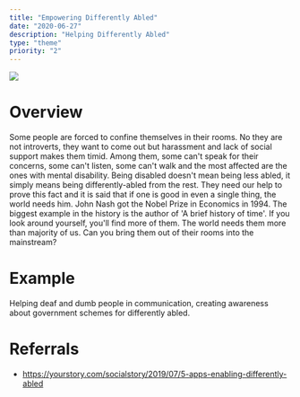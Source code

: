 ```yaml
---
title: "Empowering Differently Abled"
date: "2020-06-27"
description: "Helping Differently Abled"
type: "theme"
priority: "2"
---
```


![](https://www.olebmedia.com/wp-content/uploads/2020/01/marketing-to-people-with-disabilities.jpeg)

# **Overview**

Some people are forced to confine themselves in their rooms. No they are not introverts, they want to come out but harassment and  lack of social support makes them timid. Among them, some can't speak for their concerns, some can't listen, some can't walk and the most affected are the ones with mental disability. Being disabled doesn't mean being less abled, it simply means being differently-abled from the rest. They need our help to prove this fact and it is said that if one is good in even a single thing, the world needs him. John Nash got the Nobel Prize in Economics in 1994. The biggest example in the history is the author of 'A brief history of time'. If you look around yourself, you'll find more of them. The world needs them more than majority of us. Can you bring them out of their rooms into the mainstream?

# **Example**

Helping deaf and dumb people in communication, creating awareness about government schemes for differently abled.

# **Referrals**

- https://yourstory.com/socialstory/2019/07/5-apps-enabling-differently-abled